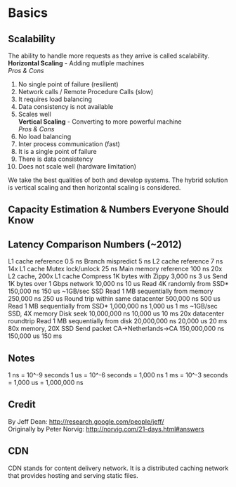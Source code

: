 # Basics

## Scalability
The ability to handle more requests as they arrive is called scalability.  
**Horizontal Scaling** - Adding mutliple machines  
*Pros & Cons*
1. No single point of failure (resilient)
2. Network calls / Remote Procedure Calls (slow)
3. It requires load balancing
4. Data consistency is not available
5. Scales well  
**Vertical Scaling** - Converting to more powerful machine  
*Pros & Cons*
1. No load balancing
2. Inter process communication (fast)
3. It is a single point of failure
4. There is data consistency
5. Does not scale well (hardware limitation)

We take the best qualities of both and develop systems. The hybrid solution is vertical scaling and then horizontal scaling is considered.  

## Capacity Estimation & Numbers Everyone Should Know
Latency Comparison Numbers (~2012)
----------------------------------
L1 cache reference                           0.5 ns
Branch mispredict                            5   ns
L2 cache reference                           7   ns                      14x L1 cache
Mutex lock/unlock                           25   ns
Main memory reference                      100   ns                      20x L2 cache, 200x L1 cache
Compress 1K bytes with Zippy             3,000   ns        3 us
Send 1K bytes over 1 Gbps network       10,000   ns       10 us
Read 4K randomly from SSD*             150,000   ns      150 us          ~1GB/sec SSD
Read 1 MB sequentially from memory     250,000   ns      250 us
Round trip within same datacenter      500,000   ns      500 us
Read 1 MB sequentially from SSD*     1,000,000   ns    1,000 us    1 ms  ~1GB/sec SSD, 4X memory
Disk seek                           10,000,000   ns   10,000 us   10 ms  20x datacenter roundtrip
Read 1 MB sequentially from disk    20,000,000   ns   20,000 us   20 ms  80x memory, 20X SSD
Send packet CA->Netherlands->CA    150,000,000   ns  150,000 us  150 ms

Notes
-----
1 ns = 10^-9 seconds
1 us = 10^-6 seconds = 1,000 ns
1 ms = 10^-3 seconds = 1,000 us = 1,000,000 ns

Credit
------
By Jeff Dean:               http://research.google.com/people/jeff/  
Originally by Peter Norvig: http://norvig.com/21-days.html#answers  

## CDN
CDN stands for content delivery network. It is a distributed caching network that provides hosting and serving static files.  

